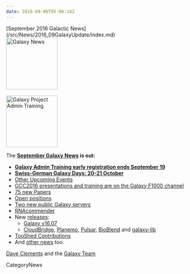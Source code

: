```yaml
---
date: 2016-09-06T05:06:14Z
---
```

<div class='newsItemHeader'>[September 2016 Galactic News](/src/News/2016_09GalaxyUpdate/index.md)</div>

<div class='right'>
<a href='/GalaxyUpdates/2016_09'><img src='/Images/GalaxyLogos/GalaxyNews.png' alt='Galaxy News' width=140 /></a><br /><br />
<a href='/GalaxyUpdates/2016_09#galaxy-admin-training-november-7-11-salt-lake-city-utah'><img src='/Images/Logos/AdminTraining2016-500.png' alt='Galaxy Project Admin Training' width="140" /></a>
</div>

The **[September Galaxy News](/src/GalaxyUpdates/2016_09/index.md) is out:**

* **[Galaxy Admin Training early registration ends September 19](/src/GalaxyUpdates/2016_09/index.md#galaxy-admin-training-november-7-11-salt-lake-city-utah)**
* **[Swiss-German Galaxy Days: 20-21 October](/src/GalaxyUpdates/2016_09/index.md#swiss-german-galaxy-days)** 
* [Other Upcoming Events](/src/GalaxyUpdates/2016_09/index.md#other-upcoming-events)
* [GCC2016 presentations and training are on the Galaxy F1000 channel](/src/GalaxyUpdates/2016_09/index.md#gcc2016-talks-posters-and-training-slides-are-on-the-f1000research-galaxy-channel)
* [75 new Papers](/src/GalaxyUpdates/2016_09/index.md#new-papers)
* [Open positions](/src/GalaxyUpdates/2016_09/index.md#whos-hiring)
* [Two new public Galaxy servers](/src/GalaxyUpdates/2016_09/index.md#public-galaxy-server-news)
* [RNAcommender](/src/GalaxyUpdates/2016_09/index.md#galaxy-community-hubs)
* New [releases](/src/GalaxyUpdates/2016_09/index.md#releases):
  * [Galaxy v16.07](/src/GalaxyUpdates/2016_09/index.md#galaxy-v1607)
  * [CloudBridge](/src/GalaxyUpdates/2016_09/index.md#cloudbridge-011), [Planemo](/src/GalaxyUpdates/2016_09/index.md#planemo-0280---0291), [Pulsar](/src/GalaxyUpdates/2016_09/index.md#pulsar-071---072), [BioBlend](/GalaxyUpdates/2016_09#bioblend-080) and [galaxy-lib](/src/GalaxyUpdates/2016_09/index.md#galaxy-lib-16710---16100)
* [TooShed Contributions](/src/GalaxyUpdates/2016_09/index.md#toolshed-contributions)
* And [other news](/src/GalaxyUpdates/2016_09/index.md#other-news) too.

[Dave Clements](/src/DaveClements/index.md) and the [Galaxy Team](/src/GalaxyTeam/index.md)


CategoryNews

